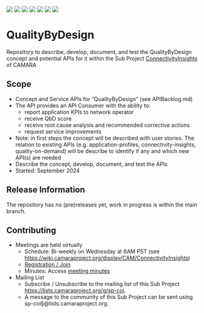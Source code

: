 <a href="https://github.com/camaraproject/QualityByDesign/commits/" title="Last Commit"><img src="https://img.shields.io/github/last-commit/camaraproject/QualityByDesign?style=plastic"></a>
<a href="https://github.com/camaraproject/QualityByDesign/issues" title="Open Issues"><img src="https://img.shields.io/github/issues/camaraproject/QualityByDesign?style=plastic"></a>
<a href="https://github.com/camaraproject/QualityByDesign/pulls" title="Open Pull Requests"><img src="https://img.shields.io/github/issues-pr/camaraproject/QualityByDesign?style=plastic"></a>
<a href="https://github.com/camaraproject/QualityByDesign/graphs/contributors" title="Contributors"><img src="https://img.shields.io/github/contributors/camaraproject/QualityByDesign?style=plastic"></a>
<a href="https://github.com/camaraproject/QualityByDesign" title="Repo Size"><img src="https://img.shields.io/github/repo-size/camaraproject/QualityByDesign?style=plastic"></a>
<a href="https://github.com/camaraproject/QualityByDesign/blob/main/LICENSE" title="License"><img src="https://img.shields.io/badge/License-Apache%202.0-green.svg?style=plastic"></a>
<a href="https://github.com/camaraproject/QualityByDesign/releases/latest" title="Latest Release"><img src="https://img.shields.io/github/release/camaraproject/QualityByDesign?style=plastic"></a>

# QualityByDesign
Repository to describe, develop, document, and test the QualityByDesign concept and potential APIs for it within the Sub Project [ConnectivityInsights](https://wiki.camaraproject.org/display/CAM/ConnectivityInsights) of CAMARA

## Scope

* Concept and Service APIs for “QualityByDesign” (see APIBacklog.md) <!-- Alternative for multiple APIs: "Service APIs for "QualityByDesign” -->
* The API provides an API Consumer with the ability to:
  - report application KPIs to network operator
  - receive QbD score
  - receive root cause analysis and recommended corrective actions
  - request service improvements
* Note: in first steps the concept will be described with user stories. The relation to existing APIs (e.g. application-profiles, connectivity-insights, quality-on-demand) will be describe to identify if any and which new API(s) are needed
* Describe the concept, develop, document, and test the APIs
* Started: September 2024

## Release Information

The repository has no (pre)releases yet, work in progress is within the main branch.
<!-- Optional: an explicit listing of the latest (pre-)release with additional information, e.g. links to the API definitions -->
<!-- In addition use/uncomment one or multiple the following alternative options when becoming applicable -->
<!-- Pre-releases of this sub project are available in https://github.com/camaraproject/QualityByDesign/releases -->
<!-- The latest public release is available here: https://github.com/camaraproject/QualityByDesign/releases/latest -->
<!-- For changes see [CHANGELOG.md](https://github.com/camaraproject/QualityByDesign/blob/main/CHANGELOG.md) -->

## Contributing
* Meetings are held virtually
    * Schedule: Bi-weekly on Wednesday at 8AM PST (see https://wiki.camaraproject.org/display/CAM/ConnectivityInsights)
    * [Registration / Join]([https://wiki.camaraproject.org/x/TQAG](https://zoom-lfx.platform.linuxfoundation.org/meeting/92345695827?password=35dff2b2-058d-44de-bd7e-67d08c9e9f9d))
    * Minutes: Access [meeting minutes](https://wiki.camaraproject.org/x/UQKeAQ)
* Mailing List
    * Subscribe / Unsubscribe to the mailing list of this Sub Project https://lists.camaraproject.org/g/sp-coi.
    * A message to the community of this Sub Project can be sent using sp-coi§@lists.camaraproject.org.
